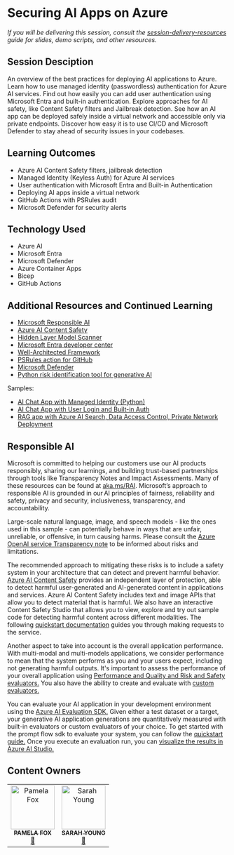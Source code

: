 # Securing AI Apps on Azure

*If you will be delivering this session, consult the [session-delivery-resources](./session-delivery-resources/README.md) guide for slides, demo scripts, and other resources.*

## Session Desciption

An overview of the best practices for deploying AI applications to Azure. Learn how to use managed identity (passwordless) authentication for Azure AI services. Find out how easily you can add user authentication using Microsoft Entra and built-in authentication. Explore approaches for AI safety, like Content Safety filters and Jailbreak detection. See how an AI app can be deployed safely inside a virtual network and accessible only via private endpoints.  Discover how easy it is to use CI/CD and Microsoft Defender to stay ahead of security issues in your codebases.

## Learning Outcomes

* Azure AI Content Safety filters, jailbreak detection
* Managed Identity (Keyless Auth) for Azure AI services
* User authentication with Microsoft Entra and Built-in Authentication
* Deploying AI apps inside a virtual network
* GitHub Actions with PSRules audit
* Microsoft Defender for security alerts

## Technology Used

* Azure AI
* Microsoft Entra
* Microsoft Defender
* Azure Container Apps
* Bicep
* GitHub Actions

## Additional Resources and Continued Learning

* [Microsoft Responsible AI](https://www.microsoft.com/ai/responsible-ai)
* [Azure AI Content Safety](https://aka.ms/aicontentsafety)
* [Hidden Layer Model Scanner](https://azuremarketplace.microsoft.com/en-us/marketplace/apps/hiddenlayerinc1690422428200.hiddenlayer-model-scanner?tab=Overview)
* [Microsoft Entra developer center](https://aka.ms/dev/ms-entra)
* [Well-Architected Framework](https://aka.ms/wellarchitectedframework)
* [PSRules action for GitHub](https://github.com/microsoft/ps-rule)
* [Microsoft Defender](https://aka.ms/enable-defender)
* [Python risk identification tool for generative AI](https://aka.ms/pyrit)

Samples:

* [AI Chat App with Managed Identity (Python)](https://aka.ms/keyless-azure-containerapps)
* [AI Chat App with User Login and Built-in Auth](aka.ms/azai/auth-builtin)
* [RAG app with Azure AI Search, Data Access Control, Private Network Deployment](https://aka.ms/ragchat)

## Responsible AI

Microsoft is committed to helping our customers use our AI products responsibly, sharing our learnings, and building trust-based partnerships through tools like Transparency Notes and Impact Assessments. Many of these resources can be found at [aka.ms/RAI](https://aka.ms/RAI). Microsoft’s approach to responsible AI is grounded in our AI principles of fairness, reliability and safety, privacy and security, inclusiveness, transparency, and accountability.

Large-scale natural language, image, and speech models - like the ones used in this sample - can potentially behave in ways that are unfair, unreliable, or offensive, in turn causing harms. Please consult the [Azure OpenAI service Transparency note](https://learn.microsoft.com/legal/cognitive-services/openai/transparency-note?tabs=text) to be informed about risks and limitations.

The recommended approach to mitigating these risks is to include a safety system in your architecture that can detect and prevent harmful behavior. [Azure AI Content Safety](https://learn.microsoft.com/azure/ai-services/content-safety/overview) provides an independent layer of protection, able to detect harmful user-generated and AI-generated content in applications and services. Azure AI Content Safety includes text and image APIs that allow you to detect material that is harmful. We also have an interactive Content Safety Studio that allows you to view, explore and try out sample code for detecting harmful content across different modalities. The following [quickstart documentation](https://learn.microsoft.com/azure/ai-services/content-safety/quickstart-text?tabs=visual-studio%2Clinux&pivots=programming-language-rest) guides you through making requests to the service.

Another aspect to take into account is the overall application performance. With multi-modal and multi-models applications, we consider performance to mean that the system performs as you and your users expect, including not generating harmful outputs. It's important to assess the performance of your overall application using [Performance and Quality and Risk and Safety evaluators.](https://learn.microsoft.com/en-us/azure/ai-studio/concepts/evaluation-metrics-built-in?tabs=warning)  You also have the ability to create and evaluate with [custom evaluators.](https://learn.microsoft.com/en-us/azure/ai-studio/how-to/develop/evaluate-sdk#custom-evaluators)

You can evaluate your AI application in your development environment using the [Azure AI Evaluation SDK.](https://microsoft.github.io/promptflow/index.html) Given either a test dataset or a target, your generative AI application generations are quantitatively measured with built-in evaluators or custom evaluators of your choice. To get started with the prompt flow sdk to evaluate your system, you can follow the [quickstart guide.](https://learn.microsoft.com/azure/ai-studio/how-to/develop/flow-evaluate-sdk) Once you execute an evaluation run, you can [visualize the results in Azure AI Studio.](https://learn.microsoft.com/azure/ai-studio/how-to/evaluate-flow-results)

## Content Owners

<!-- ALL-CONTRIBUTORS-LIST:START - Do not remove or modify this section -->

<table>
   <tr>
    <td align="center"><a href="https://developer.microsoft.com/advocates/pamela-fox">
        <img src="https://developer.microsoft.com/en-us/advocates/media/profiles/pamela-fox.png" width="100px;" alt="Pamela Fox"/><br />
        <sub><strong>PAMELA FOX</strong></sub></a><br />
         <a href="https://github.com/pamelafox" title="GitHub profile for Pamela">📢</a>
    </td>
    <td align="center"><a href="https://developer.microsoft.com/advocates/sarah-young">
        <img src="https://developer.microsoft.com/en-us/advocates/media/profiles/sarah-young.png" width="100px;" alt="Sarah Young"/><br />
        <sub><strong>SARAH YOUNG</strong></sub></a><br />
         <a href="https://github.com/sarah-yo" title="GitHub profile for Sarah">📢</a>
    </td>
</tr></table>
